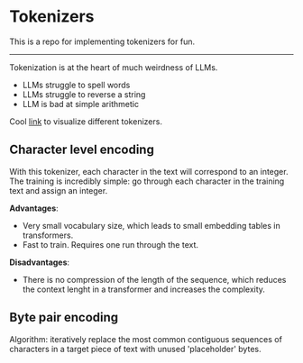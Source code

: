 # Tokenizers
This is a repo for implementing tokenizers for fun.

---

Tokenization is at the heart of much weirdness of LLMs. 
- LLMs struggle to spell words
- LLMs struggle to reverse a string
- LLM is bad at simple arithmetic

Cool [link](tiktokenizer.vercel.app) to visualize different tokenizers.


## Character level encoding

With this tokenizer, each character in the text will correspond to an integer. The training is incredibly simple: go through each character in the training text and assign an integer.

**Advantages**:
- Very small vocabulary size, which leads to small embedding tables in transformers.
- Fast to train. Requires one run through the text.

**Disadvantages**:
- There is no compression of the length of the sequence, which reduces the context lenght in a transformer and increases the complexity.

## Byte pair encoding

Algorithm: iteratively replace the most common contiguous sequences of characters in a target piece of text with unused 'placeholder' bytes.